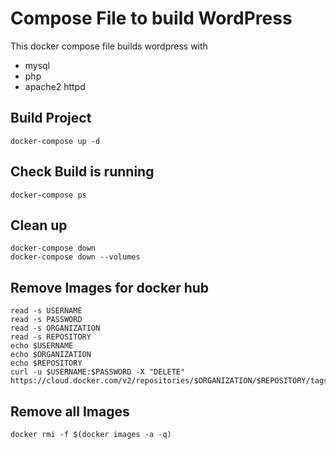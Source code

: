 # Compose File to build WordPress 

This docker compose file builds wordpress with 

- mysql
- php
- apache2 httpd

## Build Project

```console
docker-compose up -d
```
## Check Build is running

```console
docker-compose ps
```

## Clean up 

```console
docker-compose down
docker-compose down --volumes
```

## Remove Images for docker hub
```console
read -s USERNAME
read -s PASSWORD
read -s ORGANIZATION
read -s REPOSITORY
echo $USERNAME
echo $ORGANIZATION
echo $REPOSITORY
curl -u $USERNAME:$PASSWORD -X "DELETE" https://cloud.docker.com/v2/repositories/$ORGANIZATION/$REPOSITORY/tags/$TAG/
```

## Remove all Images


```console
docker rmi -f $(docker images -a -q)
```
